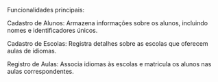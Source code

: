 Funcionalidades principais:

Cadastro de Alunos: Armazena informações sobre os alunos, incluindo nomes e identificadores únicos.

Cadastro de Escolas: Registra detalhes sobre as escolas que oferecem aulas de idiomas.

Registro de Aulas: Associa idiomas às escolas e matricula os alunos nas aulas correspondentes.
